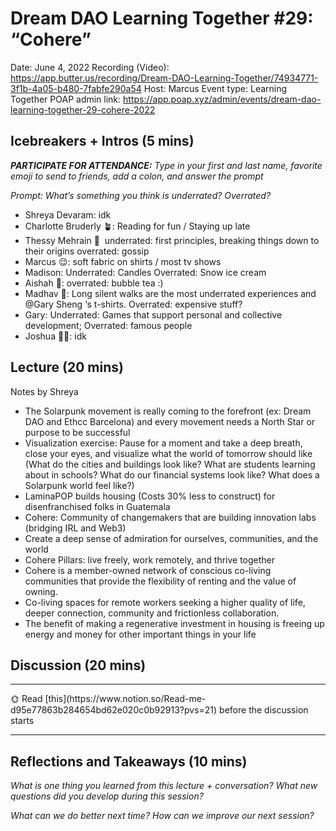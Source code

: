 # Dream DAO Learning Together #29: “Cohere”

Date: June 4, 2022
Recording (Video): https://app.butter.us/recording/Dream-DAO-Learning-Together/74934771-3f1b-4a05-b480-7fabfe290a54
Host: Marcus
Event type: Learning Together
POAP admin link: https://app.poap.xyz/admin/events/dream-dao-learning-together-29-cohere-2022

## Icebreakers + Intros (5 mins)

***PARTICIPATE FOR ATTENDANCE:** Type in your first and last name, favorite emoji to send to friends, add a colon, and answer the prompt*

*Prompt: What’s something you think is underrated?  Overrated?*

- Shreya Devaram: idk
- Charlotte Bruderly 🪴: Reading for fun / Staying up late
- Thessy Mehrain 🥳   underrated: first principles, breaking things down to their origins overrated: gossip
- Marcus 😌: soft fabric on shirts / most tv shows
- Madison: Underrated: Candles Overrated: Snow ice cream
- Aishah 🌺: overrated: bubble tea :)
- Madhav 🙌:  Long silent walks are the most underrated experiences and @Gary Sheng ‘s t-shirts.     Overrated: expensive stuff?
- Gary: Underrated: Games that support personal and collective development; Overrated: famous people
- Joshua ✌🏻: idk

## Lecture (20 mins)

Notes by Shreya

- The Solarpunk movement is really coming to the forefront (ex: Dream DAO and Ethcc Barcelona) and every movement needs a North Star or purpose to be successful
- Visualization exercise: Pause for a moment and take a deep breath, close your eyes, and visualize what the world of tomorrow should like (What do the cities and buildings look like? What are students learning about in schools? What do our financial systems look like? What does a Solarpunk world feel like?)
- LaminaPOP builds housing (Costs 30% less to construct) for disenfranchised folks in Guatemala
- Cohere: Community of changemakers that are building innovation labs (bridging IRL and Web3)
- Create a deep sense of admiration for ourselves, communities, and the world
- Cohere Pillars: live freely, work remotely, and thrive together
- Cohere is a member-owned network of conscious co-living communities that provide the flexibility of renting and the value of owning.
- Co-living spaces for remote workers seeking a higher quality of life, deeper connection, community and frictionless collaboration.
- The benefit of making a regenerative investment in housing is freeing up energy and money for other important things in your life

## Discussion (20 mins)

---

<aside>
🌞 Read [this](https://www.notion.so/Read-me-d95e77863b284654bd62e020c0b92913?pvs=21) before the discussion starts

</aside>

---

## Reflections and Takeaways (10 mins)

*What is one thing you learned from this lecture + conversation? What new questions did you develop during this session?*

*What can we do better next time? How can we improve our next session?*